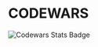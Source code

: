# CODEWARS

<img src="https://www.codewars.com/users/AnazThaj/badges/large" alt="Codewars Stats Badge">

